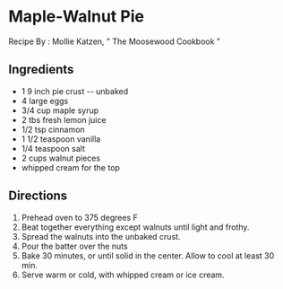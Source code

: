 # Maple-Walnut Pie
Recipe By : Mollie Katzen, " The Moosewood Cookbook "

## Ingredients
- 1 9 inch pie crust -- unbaked
- 4 large eggs
- 3/4 cup maple syrup
- 2 tbs fresh lemon juice
- 1/2 tsp cinnamon
- 1 1/2 teaspoon vanilla
- 1/4 teaspoon salt
- 2 cups walnut pieces
- whipped cream for the top
 
## Directions
1. Prehead oven to 375 degrees F
2. Beat together everything except walnuts until light and frothy.
3. Spread the walnuts into the unbaked crust.
4. Pour the batter over the nuts
5. Bake 30 minutes, or until solid in the center. Allow to cool at least 30 min.
6. Serve warm or cold, with whipped cream or ice cream.
